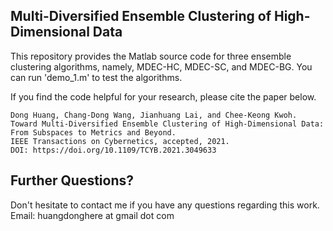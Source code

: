 ## Multi-Diversified Ensemble Clustering of High-Dimensional Data

This repository provides the Matlab source code for three ensemble clustering algorithms, namely, MDEC-HC, MDEC-SC, and MDEC-BG. You can run 'demo_1.m' to test the algorithms.

If you find the code helpful for your research, please cite the paper below. 

```
Dong Huang, Chang-Dong Wang, Jianhuang Lai, and Chee-Keong Kwoh.
Toward Multi-Diversified Ensemble Clustering of High-Dimensional Data: From Subspaces to Metrics and Beyond.
IEEE Transactions on Cybernetics, accepted, 2021.
DOI: https://doi.org/10.1109/TCYB.2021.3049633
```

## Further Questions?

Don't hesitate to contact me if you have any questions regarding this work.   
Email: huangdonghere at gmail dot com
